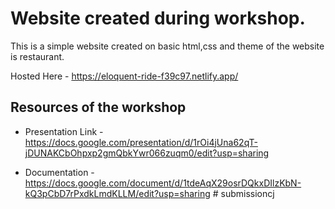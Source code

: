 # Website created during workshop.

This is a simple website created on basic html,css and theme of the website is restaurant.

Hosted Here - https://eloquent-ride-f39c97.netlify.app/

## Resources of the workshop

- Presentation Link - https://docs.google.com/presentation/d/1rOi4jUna62qT-jDUNAKCbOhpxp2gmQbkYwr066zuqm0/edit?usp=sharing

* Documentation - https://docs.google.com/document/d/1tdeAqX29osrDQkxDIlzKbN-kQ3pCbD7rPxdkLmdKLLM/edit?usp=sharing
#   s u b m i s s i o n c j  
 